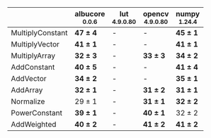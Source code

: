 |                |albucore<br><small>0.0.6</small>|lut<br><small>4.9.0.80</small>|opencv<br><small>4.9.0.80</small>|numpy<br><small>1.24.4</small>|
|----------------|--------------------------------|------------------------------|---------------------------------|------------------------------|
|MultiplyConstant|**47 ± 4**                      |-                             |-                                |**45 ± 1**                    |
|MultiplyVector  |**41 ± 1**                      |-                             |-                                |**41 ± 1**                    |
|MultiplyArray   |**32 ± 3**                      |-                             |**33 ± 3**                       |**34 ± 2**                    |
|AddConstant     |**40 ± 5**                      |-                             |-                                |**41 ± 4**                    |
|AddVector       |**34 ± 2**                      |-                             |-                                |**35 ± 1**                    |
|AddArray        |**32 ± 1**                      |-                             |**31 ± 2**                       |**31 ± 1**                    |
|Normalize       |29 ± 1                          |-                             |**31 ± 1**                       |**32 ± 2**                    |
|PowerConstant   |**39 ± 1**                      |-                             |**40 ± 1**                       |32 ± 2                        |
|AddWeighted     |**40 ± 2**                      |-                             |**41 ± 2**                       |**41 ± 2**                    |
